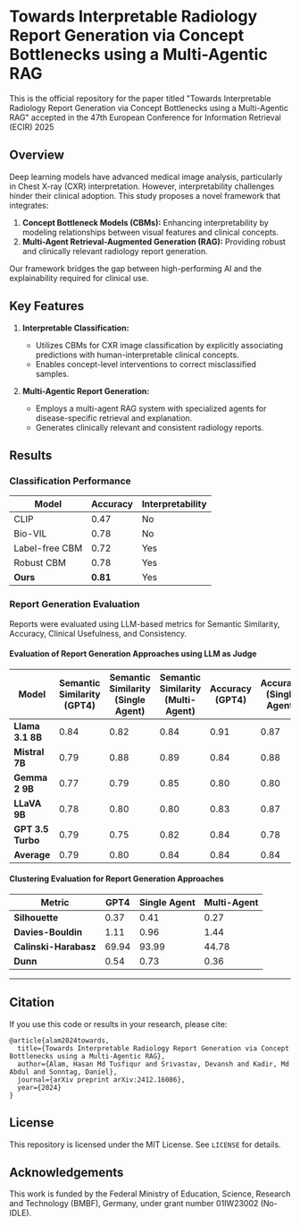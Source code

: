 
# Towards Interpretable Radiology Report Generation via Concept Bottlenecks using a Multi-Agentic RAG

This is the official repository for the paper titled "Towards Interpretable Radiology Report Generation via Concept Bottlenecks using a Multi-Agentic RAG" accepted in the 47th European Conference for Information Retrieval (ECIR) 2025

## Overview

Deep learning models have advanced medical image analysis, particularly in Chest X-ray (CXR) interpretation. However, interpretability challenges hinder their clinical adoption. This study proposes a novel framework that integrates:

1. **Concept Bottleneck Models (CBMs):** Enhancing interpretability by modeling relationships between visual features and clinical concepts.
2. **Multi-Agent Retrieval-Augmented Generation (RAG):** Providing robust and clinically relevant radiology report generation.

Our framework bridges the gap between high-performing AI and the explainability required for clinical use.


## Key Features

1. **Interpretable Classification:**
   - Utilizes CBMs for CXR image classification by explicitly associating predictions with human-interpretable clinical concepts.
   - Enables concept-level interventions to correct misclassified samples.

2. **Multi-Agentic Report Generation:**
   - Employs a multi-agent RAG system with specialized agents for disease-specific retrieval and explanation.
   - Generates clinically relevant and consistent radiology reports.

## Results

### Classification Performance
| Model                     | Accuracy | Interpretability |
|---------------------------|----------|------------------|
| CLIP                      | 0.47     | No               |
| Bio-VIL                   | 0.78     | No               |
| Label-free CBM            | 0.72     | Yes              |
| Robust CBM                | 0.78     | Yes              |
| **Ours**                  | **0.81** | Yes              |

### Report Generation Evaluation
Reports were evaluated using LLM-based metrics for Semantic Similarity, Accuracy, Clinical Usefulness, and Consistency.

#### Evaluation of Report Generation Approaches using LLM as Judge

| **Model**            | **Semantic Similarity (GPT4)** | **Semantic Similarity (Single Agent)** | **Semantic Similarity (Multi-Agent)** | **Accuracy (GPT4)** | **Accuracy (Single Agent)** | **Accuracy (Multi-Agent)** | **Correctness (GPT4)** | **Correctness (Single Agent)** | **Correctness (Multi-Agent)** | **Clinical Usefulness (GPT4)** | **Clinical Usefulness (Single Agent)** | **Clinical Usefulness (Multi-Agent)** | **Consistency (GPT4)** | **Consistency (Single Agent)** | **Consistency (Multi-Agent)** |
|-----------------------|--------------------------------|-----------------------------------------|---------------------------------------|---------------------|----------------------------|----------------------------|------------------------|-------------------------------|-------------------------------|--------------------------------|----------------------------------------|----------------------------------------|-------------------------|--------------------------------|--------------------------------|
| **Llama 3.1 8B**      | 0.84                          | 0.82                                    | 0.84                                 | 0.91                | 0.87                       | 0.91                       | 0.92                   | 0.88                          | 0.91                          | 0.89                           | 0.85                                   | 0.84                                   | 0.93                    | 0.85                           | 0.89                           |
| **Mistral 7B**        | 0.79                          | 0.88                                    | 0.89                                 | 0.84                | 0.88                       | 0.94                       | 0.85                   | 0.85                          | 0.95                          | 0.88                           | 0.92                                   | 0.96                                   | 0.86                    | 0.88                           | 0.96                           |
| **Gemma 2 9B**        | 0.77                          | 0.79                                    | 0.85                                 | 0.80                | 0.80                       | 0.82                       | 0.81                   | 0.83                          | 0.87                          | 0.69                           | 0.67                                   | 0.78                                   | 0.76                    | 0.77                           | 0.83                           |
| **LLaVA 9B**          | 0.78                          | 0.80                                    | 0.80                                 | 0.83                | 0.87                       | 0.89                       | 0.86                   | 0.86                          | 0.91                          | 0.78                           | 0.82                                   | 0.86                                   | 0.80                    | 0.83                           | 0.89                           |
| **GPT 3.5 Turbo**     | 0.79                          | 0.75                                    | 0.82                                 | 0.84                | 0.78                       | 0.86                       | 0.86                   | 0.79                          | 0.88                          | 0.81                           | 0.75                                   | 0.86                                   | 0.84                    | 0.76                           | 0.88                           |
| **Average**           | 0.79                          | 0.80                                    | 0.84                                 | 0.84                | 0.84                       | 0.88                       | 0.86                   | 0.84                          | 0.90                          | 0.81                           | 0.80                                   | 0.86                                   | 0.84                    | 0.81                           | 0.89                           |


#### Clustering Evaluation for Report Generation Approaches

| **Metric**           | **GPT4** | **Single Agent** | **Multi-Agent** |
|-----------------------|----------|------------------|-----------------|
| **Silhouette**        | 0.37     | 0.41             | 0.27            |
| **Davies-Bouldin**    | 1.11     | 0.96             | 1.44            |
| **Calinski-Harabasz** | 69.94    | 93.99            | 44.78           |
| **Dunn**              | 0.54     | 0.73             | 0.36            |


---

## Citation
If you use this code or results in your research, please cite:

```
@article{alam2024towards,
  title={Towards Interpretable Radiology Report Generation via Concept Bottlenecks using a Multi-Agentic RAG},
  author={Alam, Hasan Md Tusfiqur and Srivastav, Devansh and Kadir, Md Abdul and Sonntag, Daniel},
  journal={arXiv preprint arXiv:2412.16086},
  year={2024}
}
```

## License
This repository is licensed under the MIT License. See `LICENSE` for details.

## Acknowledgements
This work is funded by the Federal Ministry of Education, Science, Research and Technology (BMBF), Germany, under grant number 01IW23002 (No-IDLE).
